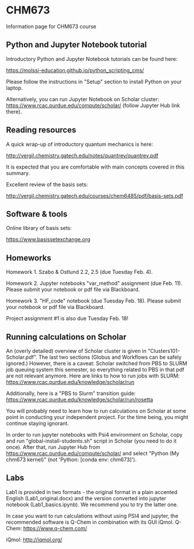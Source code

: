 # CHM673
Information page for CHM673 course

## Python and Jupyter Notebook tutorial
Introductory Python and Jupyter Notebook tutorials can be found here:

https://molssi-education.github.io/python_scripting_cms/

Please follow the instructions in "Setup" section to install Python on your laptop. 

Alternatively, you can run Jupyter Notebook on Scholar cluster: https://www.rcac.purdue.edu/compute/scholar/ (follow Jupyter Hub link there). 

## Reading resources
A quick wrap-up of introductory quantum mechanics is here: 

http://vergil.chemistry.gatech.edu/notes/quantrev/quantrev.pdf

It is expected that you are comfortable with main concepts covered in this summary.

Excellent review of the basis sets:

http://vergil.chemistry.gatech.edu/courses/chem6485/pdf/basis-sets.pdf

## Software & tools
Online library of basis sets:

https://www.basissetexchange.org

## Homeworks
Homework 1. Szabo & Ostlund 2.2, 2.5 (due Tuesday Feb. 4).

Homework 2. Jupyter notebooks "var_method" assignment (due Feb. 11). Please submit your notebook or pdf file via Blackboard.

Homework 3. "HF_code" notebook (due Tuesday Feb. 18). Please submit your notebook or pdf file via Blackboard.

Project assignment #1 is also due Tuesday Feb. 18!

## Running calculations on Scholar
An (overly detailed) overview of Scholar cluster is given in "Clusters101-Scholar.pdf". The last two sections (Globus and Workflows can be safely ignored.) However, there is a caveat: Scholar switched from PBS to SLURM job queuing system this semester, so everything related to PBS in that pdf are not relevant anymore. Here are links to how to run jobs with SLURM:       https://www.rcac.purdue.edu/knowledge/scholar/run

Additionally,  here is a "PBS to Slurm" transition guide:
https://www.rcac.purdue.edu/knowledge/scholar/run/rosetta

You will probably need to learn how to run calculations on Scholar at some point in conducting your independent project. For the time being, you might continue staying ignorant. 

In order to run jupyter notebooks with Psi4 environment on Scholar, copy and run "global-install-students.sh" script in Scholar (you need to do it once). After that, run Jupyter Hub from https://www.rcac.purdue.edu/compute/scholar/ and select "Python (My chm673 kernel)" (not 'Python: [conda env: chm673]'). 

## Labs
Lab1 is provided in two formats - the original format in a plain accented English (Lab1_original.docx) and the version converted into jupyter notebook (Lab1_basics.ipynb). We recommend you to try the latter one. 

In case you want to run calculations without using PSI4 and jupyter, the recommended software is Q-Chem in combination with its GUI iQmol.
Q-Chem: https://www.q-chem.com/

iQmol: http://iqmol.org/

